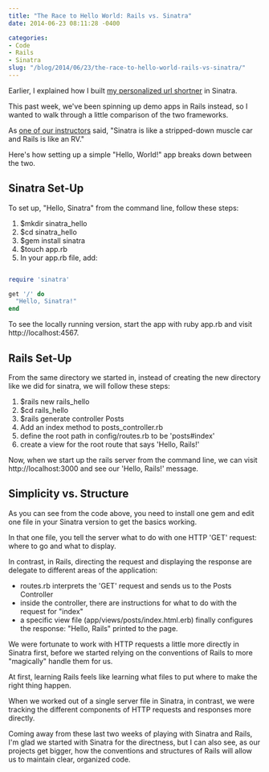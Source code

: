 ```yaml
---
title: "The Race to Hello World: Rails vs. Sinatra"
date: 2014-06-23 08:11:28 -0400

categories: 
- Code
- Rails
- Sinatra
slug: "/blog/2014/06/23/the-race-to-hello-world-rails-vs-sinatra/"
---
```


Earlier, I explained how I built [my personalized url shortner](/blog/2014/05/30/buying-a-mongolian-website/) in Sinatra.

This past week, we've been spinning up demo apps in Rails instead, so I wanted to walk through a little comparison of the two frameworks.

As [one of our instructors](https://github.com/radavis) said, "Sinatra is like a stripped-down muscle car and Rails is like an RV."

Here's how setting up a simple "Hello, World!" app breaks down between the two.
<!-- more -->

Sinatra Set-Up
--------------

To set up, "Hello, Sinatra" from the command line, follow these steps:

1. $mkdir sinatra_hello
2. $cd sinatra_hello
3. $gem install sinatra
4. $touch app.rb
5. In your app.rb file, add:

```ruby

require 'sinatra'

get '/' do
  "Hello, Sinatra!"
end

```

To see the locally running version, start the app with ruby app.rb and visit http://localhost:4567.

Rails Set-Up
------------

From the same directory we started in, instead of creating the new directory like we did for sinatra, we will follow these steps:

1. $rails new rails_hello
2. $cd rails_hello
3. $rails generate controller Posts
4. Add an index method to posts_controller.rb
5. define the root path in config/routes.rb to be 'posts#index'
6. create a view for the root route that says 'Hello, Rails!'

Now, when we start up the rails server from the command line, we can visit http://localhost:3000 and see our 'Hello, Rails!' message.

Simplicity vs. Structure
------------------------

As you can see from the code above, you need to install one gem and edit one file in your Sinatra version to get the basics working.

In that one file, you tell the server what to do with one HTTP 'GET' request: where to go and what to display.

In contrast, in Rails, directing the request and displaying the response are delegate to different areas of the application:

- routes.rb interprets the 'GET' request and sends us to the Posts Controller
- inside the controller, there are instructions for what to do with the request for "index"
- a specific view file (app/views/posts/index.html.erb) finally configures the response: "Hello, Rails" printed to the page.

We were fortunate to work with HTTP requests a little more directly in Sinatra first, before we started relying on the conventions of Rails to more "magically" handle them for us.

At first, learning Rails feels like learning what files to put where to make the right thing happen.

When we worked out of a single server file in Sinatra, in contrast, we were tracking the different components of HTTP requests and responses more directly.

Coming away from these last two weeks of playing with Sinatra and Rails, I'm glad we started with Sinatra for the directness, but I can also see, as our projects get bigger, how the conventions and structures of Rails will allow us to maintain clear, organized code.



